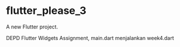 # flutter_please_3

A new Flutter project.

DEPD Flutter Widgets Assignment, main.dart menjalankan week4.dart
